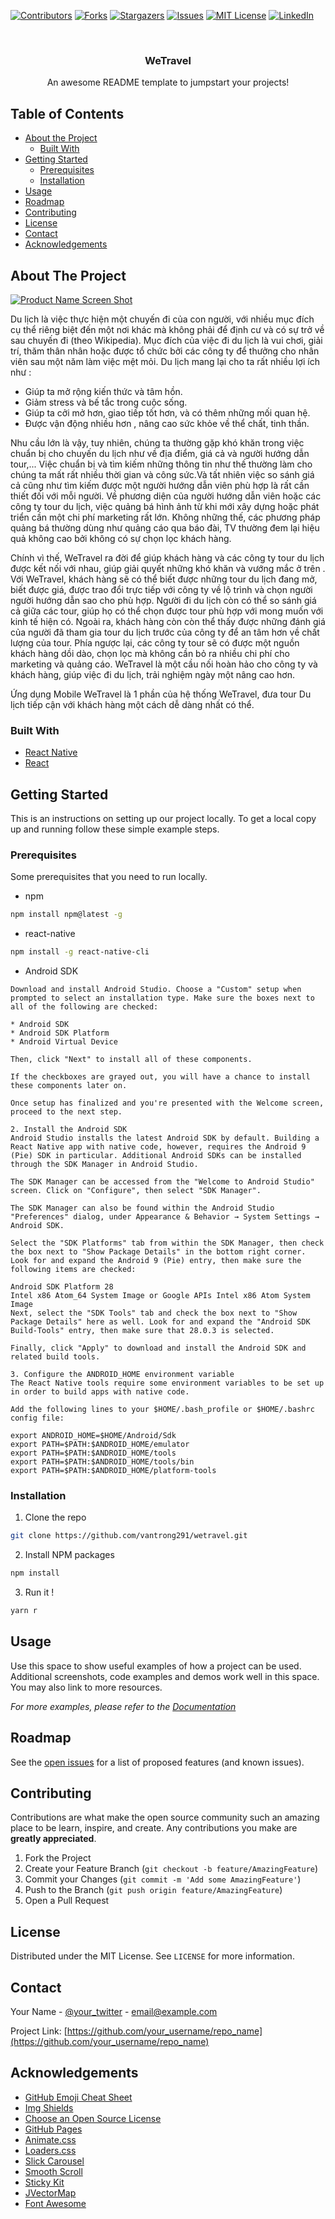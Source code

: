 <!--
*** Thanks for checking out this README Template. If you have a suggestion that would
*** make this better, please fork the repo and create a pull request or simply open
*** an issue with the tag "enhancement".
*** Thanks again! Now go create something AMAZING! :D
-->





<!-- PROJECT SHIELDS -->
<!--
*** I'm using markdown "reference style" links for readability.
*** Reference links are enclosed in brackets [ ] instead of parentheses ( ).
*** See the bottom of this document for the declaration of the reference variables
*** for contributors-url, forks-url, etc. This is an optional, concise syntax you may use.
*** https://www.markdownguide.org/basic-syntax/#reference-style-links
-->
[![Contributors][contributors-shield]][contributors-url]
[![Forks][forks-shield]][forks-url]
[![Stargazers][stars-shield]][stars-url]
[![Issues][issues-shield]][issues-url]
[![MIT License][license-shield]][license-url]
[![LinkedIn][linkedin-shield]][linkedin-url]



<!-- PROJECT LOGO -->
<br />
<p align="center">
  <h3 align="center">WeTravel</h3>

  <p align="center">
    An awesome README template to jumpstart your projects!
    <br />
  </p>
</p>


<!-- TABLE OF CONTENTS -->
## Table of Contents

* [About the Project](#about-the-project)
  * [Built With](#built-with)
* [Getting Started](#getting-started)
  * [Prerequisites](#prerequisites)
  * [Installation](#installation)
* [Usage](#usage)
* [Roadmap](#roadmap)
* [Contributing](#contributing)
* [License](#license)
* [Contact](#contact)
* [Acknowledgements](#acknowledgements)



<!-- ABOUT THE PROJECT -->
## About The Project

[![Product Name Screen Shot][product-screenshot]](https://example.com)

Du lịch là việc thực hiện một chuyến đi của con người, với nhiều mục đích cụ
thể riêng biệt đến một nơi khác mà không phải để định cư và có sự trở về sau chuyến
đi (theo Wikipedia). Mục đích của việc đi du lịch là vui chơi, giải trí, thăm thân nhân
hoặc được tổ chức bởi các công ty để thưởng cho nhân viên sau một năm làm việc mệt
mỏi. Du lịch mang lại cho ta rất nhiều lợi ích như :
+ Giúp ta mở rộng kiến thức và tâm hồn.
+ Giảm stress và bế tắc trong cuộc sống.
+ Giúp ta cởi mở hơn, giao tiếp tốt hơn, và có thêm những mối quan hệ.
+ Được vận động nhiều hơn , nâng cao sức khỏe về thể chất, tinh thần.

Nhu cầu lớn là vậy, tuy nhiên, chúng ta thường gặp khó khăn trong việc chuẩn bị
cho chuyến du lịch như về địa điểm, giá cả và người hướng dẫn tour,... Việc chuẩn bị
và tìm kiếm những thông tin như thế thường làm cho chúng ta mất rất nhiều thời gian
và công sức.Và tất nhiên việc so sánh giá cả cũng như tìm kiếm được một người hướng
dẫn viên phù hợp là rất cần thiết đối với mỗi người. Về phương diện của người hướng
dẫn viên hoặc các công ty tour du lịch, việc quảng bá hình ảnh từ khi mới xây dựng
hoặc phát triển cần một chi phí marketing rất lớn. Không những thế, các phương pháp
quảng bá thường dùng như quảng cáo qua báo đài, TV thường đem lại hiệu quả không
cao bởi không có sự chọn lọc khách hàng.

Chính vì thế, WeTravel ra đời để giúp khách hàng và các công ty tour du lịch được
kết nối với nhau, giúp giải quyết những khó khăn và vướng mắc ở trên . Với
WeTravel, khách hàng sẽ có thể biết được những tour du lịch đang mở, biết được giá,
được trao đổi trực tiếp với công ty về lộ trình và chọn người người hướng dẫn sao cho 
phù hợp. Người đi du lịch còn có thể so sánh giá cả giữa các tour, giúp họ có thể chọn
được tour phù hợp với mong muốn với kinh tế hiện có. Ngoài ra, khách hàng còn còn thể thấy
được những đánh giá của người đã tham gia tour du lịch trước của công ty để an tâm
hơn về chất lượng của tour. Phía ngược lại, các công ty tour sẽ có được một nguồn
khách hàng dồi dào, chọn lọc mà không cần bỏ ra nhiều chi phí cho marketing và quảng
cáo. WeTravel là một cầu nối hoàn hảo cho công ty và khách hàng, giúp việc đi du
lịch, trải nghiệm ngày một nâng cao hơn.

Ứng dụng Mobile WeTravel là 1 phần của hệ thống WeTravel, đưa tour Du lịch tiếp cận với khách hàng một cách dễ dàng nhất có thể. 


### Built With
* [React Native](https://facebook.github.io/react-native/)
* [React](https://reactjs.org/)



<!-- GETTING STARTED -->
## Getting Started

This is an instructions on setting up our project locally.
To get a local copy up and running follow these simple example steps.

### Prerequisites

Some prerequisites that you need to run locally.
* npm
```sh
npm install npm@latest -g
```
* react-native
```sh
npm install -g react-native-cli
```
* Android SDK
```1. Install Android Studio
Download and install Android Studio. Choose a "Custom" setup when prompted to select an installation type. Make sure the boxes next to all of the following are checked:

* Android SDK
* Android SDK Platform
* Android Virtual Device

Then, click "Next" to install all of these components.

If the checkboxes are grayed out, you will have a chance to install these components later on.

Once setup has finalized and you're presented with the Welcome screen, proceed to the next step.

2. Install the Android SDK
Android Studio installs the latest Android SDK by default. Building a React Native app with native code, however, requires the Android 9 (Pie) SDK in particular. Additional Android SDKs can be installed through the SDK Manager in Android Studio.

The SDK Manager can be accessed from the "Welcome to Android Studio" screen. Click on "Configure", then select "SDK Manager".

The SDK Manager can also be found within the Android Studio "Preferences" dialog, under Appearance & Behavior → System Settings → Android SDK.

Select the "SDK Platforms" tab from within the SDK Manager, then check the box next to "Show Package Details" in the bottom right corner. Look for and expand the Android 9 (Pie) entry, then make sure the following items are checked:

Android SDK Platform 28
Intel x86 Atom_64 System Image or Google APIs Intel x86 Atom System Image
Next, select the "SDK Tools" tab and check the box next to "Show Package Details" here as well. Look for and expand the "Android SDK Build-Tools" entry, then make sure that 28.0.3 is selected.

Finally, click "Apply" to download and install the Android SDK and related build tools.

3. Configure the ANDROID_HOME environment variable
The React Native tools require some environment variables to be set up in order to build apps with native code.

Add the following lines to your $HOME/.bash_profile or $HOME/.bashrc config file:

export ANDROID_HOME=$HOME/Android/Sdk
export PATH=$PATH:$ANDROID_HOME/emulator
export PATH=$PATH:$ANDROID_HOME/tools
export PATH=$PATH:$ANDROID_HOME/tools/bin
export PATH=$PATH:$ANDROID_HOME/platform-tools
```



### Installation

1. Clone the repo
```sh
git clone https://github.com/vantrong291/wetravel.git
```

2. Install NPM packages
```sh
npm install
```

3. Run it !
```sh
yarn r
```



<!-- USAGE EXAMPLES -->
## Usage

Use this space to show useful examples of how a project can be used. Additional screenshots, code examples and demos work well in this space. You may also link to more resources.

_For more examples, please refer to the [Documentation](https://example.com)_



<!-- ROADMAP -->
## Roadmap

See the [open issues](https://github.com/vantrong291/wetravel/issues) for a list of proposed features (and known issues).



<!-- CONTRIBUTING -->
## Contributing

Contributions are what make the open source community such an amazing place to be learn, inspire, and create. Any contributions you make are **greatly appreciated**.

1. Fork the Project
2. Create your Feature Branch (`git checkout -b feature/AmazingFeature`)
3. Commit your Changes (`git commit -m 'Add some AmazingFeature'`)
4. Push to the Branch (`git push origin feature/AmazingFeature`)
5. Open a Pull Request



<!-- LICENSE -->
## License

Distributed under the MIT License. See `LICENSE` for more information.



<!-- CONTACT -->
## Contact

Your Name - [@your_twitter](https://twitter.com/your_username) - email@example.com

Project Link: [https://github.com/your_username/repo_name](https://github.com/your_username/repo_name)



<!-- ACKNOWLEDGEMENTS -->
## Acknowledgements
* [GitHub Emoji Cheat Sheet](https://www.webpagefx.com/tools/emoji-cheat-sheet)
* [Img Shields](https://shields.io)
* [Choose an Open Source License](https://choosealicense.com)
* [GitHub Pages](https://pages.github.com)
* [Animate.css](https://daneden.github.io/animate.css)
* [Loaders.css](https://connoratherton.com/loaders)
* [Slick Carousel](https://kenwheeler.github.io/slick)
* [Smooth Scroll](https://github.com/cferdinandi/smooth-scroll)
* [Sticky Kit](http://leafo.net/sticky-kit)
* [JVectorMap](http://jvectormap.com)
* [Font Awesome](https://fontawesome.com)





<!-- MARKDOWN LINKS & IMAGES -->
<!-- https://www.markdownguide.org/basic-syntax/#reference-style-links -->
[contributors-shield]: https://img.shields.io/github/contributors/vantrong291/wetravel.svg?style=flat-square
[contributors-url]: https://github.com/vantrong291/wetravel/graphs/contributors
[forks-shield]: https://img.shields.io/github/forks/vantrong291/wetravel.svg?style=flat-square
[forks-url]: https://github.com/vantrong291/wetravel/network/members
[stars-shield]: https://img.shields.io/github/stars/vantrong291/wetravel.svg?style=flat-square
[stars-url]: https://github.com/vantrong291/wetravel/stargazers
[issues-shield]: https://img.shields.io/github/issues/vantrong291/wetravel.svg?style=flat-square
[issues-url]: https://github.com/vantrong291/wetravel/issues
[license-shield]: https://img.shields.io/github/license/vantrong291/wetravel.svg?style=flat-square
[license-url]: https://github.com/vantrong291/wetravel/blob/master/LICENSE.txt
[linkedin-shield]: https://img.shields.io/badge/-LinkedIn-black.svg?style=flat-square&logo=linkedin&colorB=555
[linkedin-url]: https://linkedin.com/in/vantrong291
[product-screenshot]: App/Assets/Images/Screenshoots/screenshot01.png
